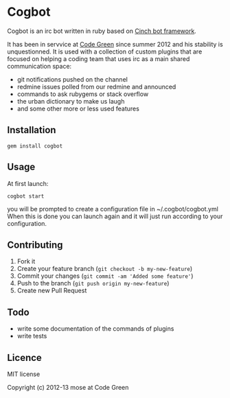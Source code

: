 # Cogbot

Cogbot is an irc bot written in ruby based on [Cinch bot framework](https://github.com/cinchrb/cinch).

It has been in servvice at [Code Green](http://codegreenit.com) since summer 2012 and his stability
is unquestionned. It is used with a collection of custom plugins that are focused on helping a coding
team that uses irc as a main shared communication space:

* git notifications pushed on the channel
* redmine issues polled from our redmine and announced
* commands to ask rubygems or stack overflow
* the urban dictionary to make us laugh
* and some other more or less used features

## Installation

    gem install cogbot

## Usage

At first launch:

    cogbot start

you will be prompted to create a configuration file in ~/.cogbot/cogbot.yml
When this is done you can launch again and it will just run according to your configuration.

## Contributing

1. Fork it
2. Create your feature branch (`git checkout -b my-new-feature`)
3. Commit your changes (`git commit -am 'Added some feature'`)
4. Push to the branch (`git push origin my-new-feature`)
5. Create new Pull Request

## Todo

* write some documentation of the commands of plugins
* write tests

## Licence

MIT license

Copyright (c) 2012-13 mose at Code Green
